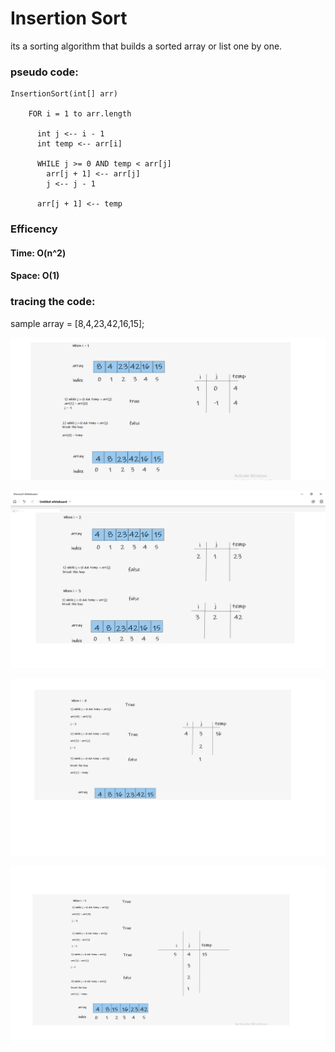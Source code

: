 # Insertion Sort
its a sorting algorithm that builds a sorted array or list one by one.

### pseudo code:

```
InsertionSort(int[] arr)

    FOR i = 1 to arr.length

      int j <-- i - 1
      int temp <-- arr[i]

      WHILE j >= 0 AND temp < arr[j]
        arr[j + 1] <-- arr[j]
        j <-- j - 1

      arr[j + 1] <-- temp
```

### Efficency
#### Time: O(n^2)
#### Space: O(1)



### tracing the code:
sample array = [8,4,23,42,16,15];


![i=1](img1.png)



![i=2](img%202.png)



![i=3](img%203.png)



![i=4](img%204.png)











